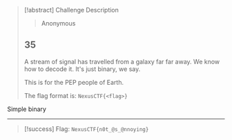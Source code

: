 > [!abstract] Challenge Description
> > Anonymous
> ## 35
> A stream of signal has travelled from a galaxy far far away. We know how to decode it. It's just binary, we say.
> 
> This is for the PEP people of Earth.
> 
> The flag format is: `NexusCTF{<flag>}`

Simple binary

---
> [!success] Flag: `NexusCTF{n0t_@s_@nnoying}`
